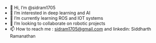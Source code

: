 - 👋 Hi, I’m @sidram1705
- 👀 I’m interested in deep learning and AI
- 🌱 I’m currently learning ROS and IOT systems
- 💞️ I’m looking to collaborate on robotic projects
- 📫 How to reach me : sidram1705@gmail.com and linkedin: Siddharth Ramanathan

<!---
sidram1705/sidram1705 is a ✨ special ✨ repository because its `README.md` (this file) appears on your GitHub profile.
You can click the Preview link to take a look at your changes.
--->
